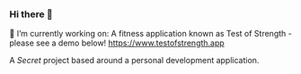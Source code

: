 ### Hi there 👋

🔭 I’m currently working on:
  A fitness application known as Test of Strength - please see a demo below!
  https://www.testofstrength.app
  
  A _Secret_ project based around a personal development application.

<!--
**mgitto1/mgitto1** is a ✨ _special_ ✨ repository because its `README.md` (this file) appears on your GitHub profile.

Here are some ideas to get you started:

- 🔭 I’m currently working on ...
- 🌱 I’m currently learning ...
- 👯 I’m looking to collaborate on ...
- 🤔 I’m looking for help with ...
- 💬 Ask me about ...
- 📫 How to reach me: ...
- 😄 Pronouns: ...
- ⚡ Fun fact: ...
-->
